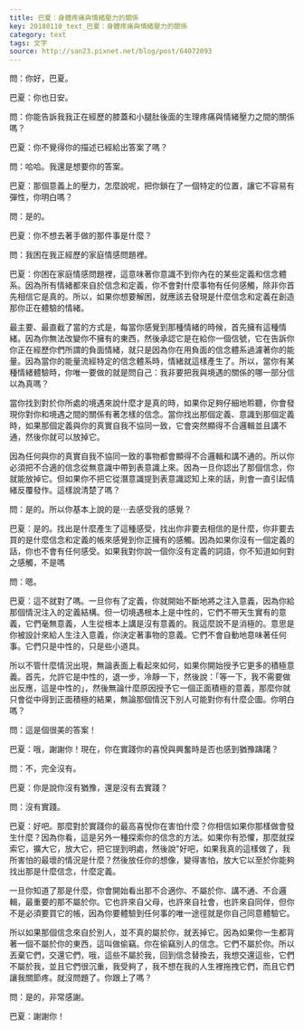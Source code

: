 ```yaml
---
title: 巴夏：身體疼痛與情緒壓力的關係
key: 20180110_text_巴夏：身體疼痛與情緒壓力的關係
category: text
tags: 文字
source: http://san23.pixnet.net/blog/post/64072093
---
```


問：你好，巴夏。

巴夏：你也日安。

問：你能告訴我我正在經歷的膝蓋和小腿肚後面的生理疼痛與情緒壓力之間的關係嗎？

巴夏：你不覺得你的描述已經給出答案了嗎？

問：哈哈。我還是想要你的答案。

巴夏：那個意義上的壓力，怎麼說呢，把你鎖在了一個特定的位置，讓它不容易有彈性，你明白嗎？

問：是的。

巴夏：你不想去著手做的那件事是什麼？

問：我困在我正經歷的家庭情感問題裡。

巴夏：你困在家庭情感問題裡，這意味著你意識不到你內在的某些定義和信念體系。因為所有情緒都來自於信念和定義，你不會對什麼事物有任何感觸，除非你首先相信它是真的。所以，如果你想要解困，就應該去發現是什麼信念和定義在創造那你正在體驗的情緒。

最主要、最直截了當的方式是，每當你感覺到那種情緒的時候，首先擁有這種情緒。因為你無法改變你不擁有的東西，然後承認它是在給你一個信號，它在告訴你你正在經歷你們所謂的負面情緒，就只是因為你在用負面的信念體系過濾著你的能量。因為當你的能量流經特定的信念體系時，情緒就這樣產生了。所以，當你有某種情緒體驗時，你唯一要做的就是問自己：我非要把我與境遇的關係的哪一部分信以為真嗎？

當你找到對於你所處的境遇來說什麼才是真的時，如果你足夠仔細地聆聽，你會發現你對你和境遇之間的關係有著怎樣的信念。當你找出那個定義、意識到那個定義時，如果那個定義與你的真實自我不協同一致，它會突然顯得不合邏輯並且講不通，然後你就可以放掉它。

因為任何與你的真實自我不協同一致的事物都會顯得不合邏輯和講不通的。所以你必須把不合適的信念從無意識中帶到表意識上來。因為一旦你認出了那個信念，你就能放掉它。但如果你不把它從潛意識提到表意識認知上來的話，則會一直引起情緒反覆發作。這樣說清楚了嗎？

問：是的。所以你基本上說的是⋯去感受我的感覺？

巴夏：是的。找出是什麼產生了這種感受，找出你非要去相信的是什麼，你非要去買的是什麼信念和定義的帳來感覺到你正擁有的感觸。因為如果你沒有一個定義的話，你也不會有任何感受。如果我對你說一個你沒有定義的詞語，你不知道如何對之感觸，不是嗎

問：嗯。

巴夏：這不就對了嗎。一旦你有了定義，你就開始不斷地將之注入意義，因為你給那個情況注入的定義結構。但一切境遇根本上是中性的，它們不帶天生實有的意義，它們毫無意義，人生從根本上講是沒有意義的。我這麼說不是消極的。意思是你被設計來給人生注入意義，你決定著事物的意義。它們不會自動地意味著任何事。它們只是中性的，只是些小道具。

所以不管什麼情況出現，無論表面上看起來如何，如果你開始授予它更多的積極意義。首先，允許它是中性的，退一步，冷靜一下，然後說：「等一下，我不需要做出反應，這是中性的」，然後無論什麼原因授予它一個正面積極的意義，那麼你就只會從中得到正面積極的結果，無論那個情況下別人可能對你有什麼企圖。你明白嗎？

問：這是個很美的答案！

巴夏：哦，謝謝你！現在，你在實踐你的喜悅與興奮時是否也感到猶豫躊躇？

問：不，完全沒有。

巴夏：你是說你沒有猶豫，還是沒有去實踐？

問：沒有實踐。

巴夏：好吧。那麼對於實踐你的最高喜悅你在害怕什麼？你相信如果你那樣做會發生什麼？因為你看，這是另外一種探索你的信念的方法。如果你有恐懼，那麼就探索它，擴大它，放大它，把它提到明處，然後說"好吧，如果我真的這樣做了，我所害怕的最壞的情況是什麼？然後放任你的想像，變得害怕，放大它以至於你能夠找出那是什麼信念，什麼定義。

一旦你知道了那是什麼，你會開始看出那不合適你、不屬於你、講不通、不合邏輯，最重要的那不屬於你。它也許來自父母，也許來自社會，也許來自同伴，但你不是必須要買它的帳，因為你要體驗到任何事的唯一途徑就是你自己同意體驗它。

所以如果那個信念來自於別人，並不真的屬於你，就丟掉它。因為如果你一生都背著一個不屬於你的東西，這叫做偷竊。你在偷竊別人的信念。它們不屬於你。所以丟棄它們，交還它們，哦，這些不屬於我，回到信念替換去，我想交還這些，它們不屬於我，並且它們很沉重，我受夠了，我不想在我的人生裡拖拽它們，而且它們讓我關節疼。就沒問題了。你跟上了嗎？

問：是的，非常感謝。

巴夏：謝謝你！
